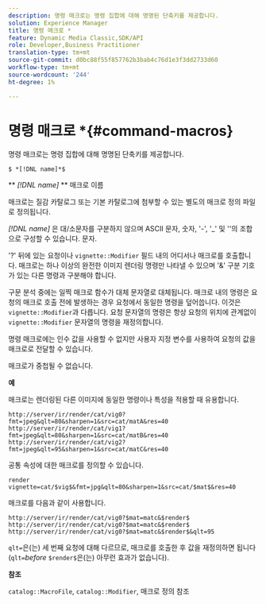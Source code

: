 ```yaml
---
description: 명령 매크로는 명령 집합에 대해 명명된 단축키를 제공합니다.
solution: Experience Manager
title: 명령 매크로 *
feature: Dynamic Media Classic,SDK/API
role: Developer,Business Practitioner
translation-type: tm+mt
source-git-commit: d0bc88f55f857762b3bab4c76d1e3f3dd2733d60
workflow-type: tm+mt
source-wordcount: '244'
ht-degree: 1%

---
```



# 명령 매크로 *{#command-macros}

명령 매크로는 명령 집합에 대해 명명된 단축키를 제공합니다.

`$ *[!DNL name]*$`

** *[!DNL name]* ** 매크로 이름

매크로는 질감 카탈로그 또는 기본 카탈로그에 첨부할 수 있는 별도의 매크로 정의 파일로 정의됩니다.

*[!DNL name]* 은 대/소문자를 구분하지 않으며 ASCII 문자, 숫자, &#39;-&#39;, &#39;_&#39; 및 &#39;&#39;의 조합으로 구성할 수 있습니다. 문자.

&#39;?&#39; 뒤에 있는 요청이나 `vignette::Modifier` 필드 내의 어디서나 매크로를 호출합니다. 매크로는 하나 이상의 완전한 이미지 렌더링 명령만 나타낼 수 있으며 &#39;&amp;&#39; 구분 기호가 있는 다른 명령과 구분해야 합니다.

구문 분석 중에는 일찍 매크로 함수가 대체 문자열로 대체됩니다. 매크로 내의 명령은 요청의 매크로 호출 전에 발생하는 경우 요청에서 동일한 명령을 덮어씁니다. 이것은 `vignette::Modifier`과 다릅니다. 요청 문자열의 명령은 항상 요청의 위치에 관계없이 `vignette::Modifier` 문자열의 명령을 재정의합니다.

명령 매크로에는 인수 값을 사용할 수 없지만 사용자 지정 변수를 사용하여 요청의 값을 매크로로 전달할 수 있습니다.

매크로가 중첩될 수 없습니다.

**예**

매크로는 렌더링된 다른 이미지에 동일한 명령이나 특성을 적용할 때 유용합니다.

`http://server/ir/render/cat/vig0?fmt=jpeg&qlt=80&sharpen=1&src=cat/matA&res=40 http://server/ir/render/cat/vig1?fmt=jpeg&qlt=80&sharpen=1&src=cat/matB&res=40 http://server/ir/render/cat/vig2?fmt=jpeg&qlt=95&sharpen=1&src=cat/matC&res=40`

공통 속성에 대한 매크로를 정의할 수 있습니다.

`render vignette=cat/$vig$&fmt=jpg&qlt=80&sharpen=1&src=cat/$mat$&res=40`

매크로를 다음과 같이 사용합니다.

`http://server/ir/render/cat/vig0?$mat=matc&$render$ http://server/ir/render/cat/vig0?$mat=matc&$render$ http://server/ir/render/cat/vig0?$mat=matc&$render$&qlt=95`

`qlt=`은(는) 세 번째 요청에 대해 다르므로, 매크로를 호출한 후 값을 재정의하면 됩니다(`qlt=`*before* `$render$`은(는) 아무런 효과가 없습니다).

**참조**

`catalog::MacroFile`,  `catalog::Modifier`, 매크로 정의 참조

<!--<a id="section_297B7FCB285F4891AA76DF8393089931"></a>-->

